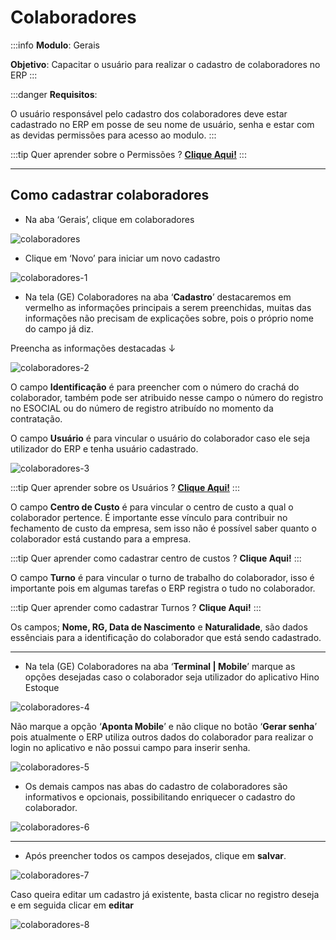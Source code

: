 # Colaboradores

:::info
**Modulo**: Gerais

**Objetivo**: Capacitar o usuário para realizar o cadastro de colaboradores no ERP
:::

:::danger
**Requisitos**: 

O usuário responsável pelo cadastro dos colaboradores deve estar cadastrado no ERP em posse de seu nome de usuário, senha e estar com as devidas permissões para acesso ao modulo.
:::

:::tip
Quer aprender sobre o Permissões ? [**Clique Aqui!**](https://www.notion.so/Permiss-es-8656d4b6d744403a8fd678f898ea2f74?pvs=21)
:::

---

## Como cadastrar colaboradores

- Na aba ‘Gerais’, clique em colaboradores

![colaboradores](./img/colaboradores/colaboradores.png)

- Clique em ‘Novo’ para iniciar um novo cadastro

![colaboradores-1](./img/colaboradores/colaboradores-1.png)

- Na tela (GE) Colaboradores na aba ‘**Cadastro**’ destacaremos em vermelho as informações principais a serem preenchidas, muitas das informações não precisam de explicações sobre, pois o próprio nome do campo já diz.

Preencha as informações destacadas ↓

![colaboradores-2](./img/colaboradores/colaboradores-2.png)


O campo **Identificação** é para preencher com o número do crachá do colaborador, também pode ser atribuido nesse campo o número do registro no ESOCIAL ou do número de registro atribuído no momento da contratação.

O campo **Usuário** é para vincular o usuário do colaborador caso ele seja utilizador do ERP e tenha usuário cadastrado.

![colaboradores-3](./img/colaboradores/colaboradores-3.png)

:::tip
Quer aprender sobre os Usuários ? [**Clique Aqui!**](https://www.notion.so/Cria-o-de-Usu-rios-para-o-ERP-5e14acced9604d91b8f8c69f85154cb5?pvs=21)
:::

O campo **Centro de Custo** é para vincular o centro de custo a qual o colaborador pertence. É importante esse vínculo para contribuir no fechamento de custo da empresa, sem isso não é possível saber quanto o colaborador está custando para a empresa.

:::tip
Quer aprender como cadastrar centro de custos ? **Clique Aqui!**
:::

O campo **Turno** é para vincular o turno de trabalho do colaborador, isso é importante pois em algumas tarefas o ERP registra o tudo no colaborador.

:::tip
Quer aprender como cadastrar Turnos ? **Clique Aqui!**
:::

Os campos; **Nome, RG, Data de Nascimento** e **Naturalidade**, são dados essênciais para a identificação do colaborador que está sendo cadastrado.

---

- Na tela (GE) Colaboradores na aba ‘**Terminal | Mobile**’ marque as opções desejadas caso o colaborador seja utilizador do aplicativo Hino Estoque

![colaboradores-4](./img/colaboradores/colaboradores-4.png)

Não marque a opção ‘**Aponta Mobile**’ e não clique no botão ‘**Gerar senha**’ pois atualmente o ERP utiliza outros dados do colaborador para realizar o login no aplicativo e não possui campo para inserir senha.

![colaboradores-5](./img/colaboradores/colaboradores-5.png)

- Os demais campos nas abas do cadastro de colaboradores são informativos e opcionais, possibilitando enriquecer o cadastro do colaborador.

![colaboradores-6](./img/colaboradores/colaboradores-6.png)

---

- Após preencher todos os campos desejados, clique em **salvar**.

![colaboradores-7](./img/colaboradores/colaboradores-7.png)

Caso queira editar um cadastro já existente, basta clicar no registro deseja e em seguida clicar em **editar**

![colaboradores-8](./img/colaboradores/colaboradores-8.png)